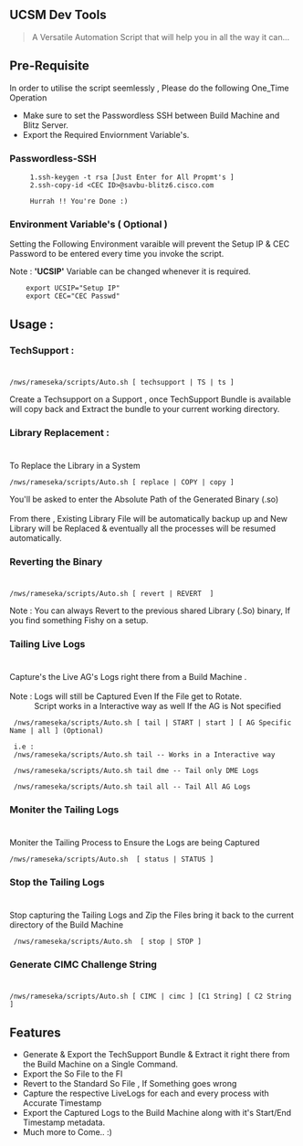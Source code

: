 ## UCSM Dev Tools
>A Versatile Automation Script that will help you in all the way it can...

## Pre-Requisite
In order to utilise the script seemlessly , Please do the following One_Time Operation 
<br>     
- Make sure to set the Passwordless SSH between Build Machine and Blitz Server.
- Export the Required Enviornment Variable's.

### **Passwordless-SSH**
        
         1.ssh-keygen -t rsa [Just Enter for All Propmt's ]
         2.ssh-copy-id <CEC ID>@savbu-blitz6.cisco.com

         Hurrah !! You're Done :)
### **Environment Variable's ( Optional )**
Setting the Following Environment varaible will prevent the Setup IP & CEC Password to be entered every time you invoke the script. <br>

Note : **'UCSIP'** Variable can be changed whenever it is required. 

        export UCSIP="Setup IP"
        export CEC="CEC Passwd"

## Usage :
### **TechSupport** :
#

    /nws/rameseka/scripts/Auto.sh [ techsupport | TS | ts ]

Create a Techsupport on a Support , once TechSupport Bundle is available will copy back and Extract the bundle to your current working directory.

### **Library Replacement** :
#
To Replace the Library in a System

    /nws/rameseka/scripts/Auto.sh [ replace | COPY | copy ]
You'll be asked to enter the Absolute Path of the Generated Binary (.so) <br><br> From there , Existing Library File will be automatically backup up and New Library will be Replaced & eventually all the processes will be resumed automatically.
<br>

### **Reverting the Binary**
# 
    /nws/rameseka/scripts/Auto.sh [ revert | REVERT  ]

Note : You can always Revert to the previous shared Library (.So) binary, If you find something Fishy on a setup.

### **Tailing Live Logs**
#
Capture's the Live AG's Logs right there from a Build Machine .<br><br>Note : Logs will still be Captured Even If the File get to Rotate. <br>&nbsp;&nbsp;&nbsp;&nbsp;&nbsp;&nbsp;&nbsp;&nbsp;&nbsp;&nbsp;&nbsp;Script works in a Interactive way as well If the AG is Not specified
<br>

     /nws/rameseka/scripts/Auto.sh [ tail | START | start ] [ AG Specific Name | all ] (Optional)

     i.e : 
     /nws/rameseka/scripts/Auto.sh tail -- Works in a Interactive way

     /nws/rameseka/scripts/Auto.sh tail dme -- Tail only DME Logs

     /nws/rameseka/scripts/Auto.sh tail all -- Tail All AG Logs

### **Moniter the Tailing Logs**
#
Moniter the Tailing Process to Ensure the Logs are being Captured

    /nws/rameseka/scripts/Auto.sh  [ status | STATUS ]
### **Stop the Tailing Logs**
#
Stop capturing the Tailing Logs and Zip the Files bring it back to the current directory of the Build Machine 

     /nws/rameseka/scripts/Auto.sh  [ stop | STOP ]

### **Generate CIMC Challenge String**
#
    /nws/rameseka/scripts/Auto.sh [ CIMC | cimc ] [C1 String] [ C2 String ]

## Features

- Generate & Export the TechSupport Bundle & Extract it right there from the Build Machine on a Single Command.
- Export the So File to the FI
- Revert to the Standard So File , If Something goes wrong
- Capture the respective LiveLogs for each and every process with Accurate Timestamp
- Export the Captured Logs to the Build Machine along with it's Start/End Timestamp metadata.
- Much more to Come.. :)
